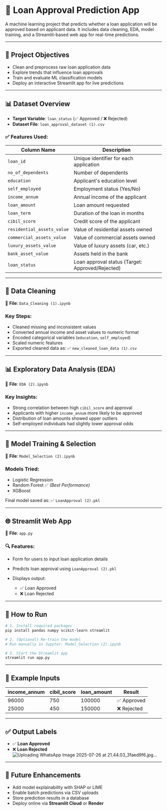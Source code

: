 
# 🏦 Loan Approval Prediction App

A machine learning project that predicts whether a loan application will be approved based on applicant data. It includes data cleaning, EDA, model training, and a Streamlit-based web app for real-time predictions.

---

## 📌 Project Objectives

* Clean and preprocess raw loan application data
* Explore trends that influence loan approvals
* Train and evaluate ML classification models
* Deploy an interactive Streamlit app for live predictions

---

## 📊 Dataset Overview

* **Target Variable**: `loan_status` (✅ Approved / ❌ Rejected)
* **Dataset File**: `loan_approval_dataset (1).csv`

### ✅ Features Used:

| Column Name                | Description                                      |
| -------------------------- | ------------------------------------------------ |
| `loan_id`                  | Unique identifier for each application           |
| `no_of_dependents`         | Number of dependents                             |
| `education`                | Applicant's education level                      |
| `self_employed`            | Employment status (Yes/No)                       |
| `income_annum`             | Annual income of the applicant                   |
| `loan_amount`              | Loan amount requested                            |
| `loan_term`                | Duration of the loan in months                   |
| `cibil_score`              | Credit score of the applicant                    |
| `residential_assets_value` | Value of residential assets owned                |
| `commercial_assets_value`  | Value of commercial assets owned                 |
| `luxury_assets_value`      | Value of luxury assets (car, etc.)               |
| `bank_asset_value`         | Assets held in the bank                          |
| `loan_status`              | Loan approval status (Target: Approved/Rejected) |

---

## 🧹 Data Cleaning

📄 **File**: `Data_Cleaning (1).ipynb`

### Key Steps:

* Cleaned missing and inconsistent values
* Converted annual income and asset values to numeric format
* Encoded categorical variables (`education`, `self_employed`)
* Scaled numeric features
* Exported cleaned data as:
  ✅ `new_cleaned_loan_data (1).csv`

---

## 📊 Exploratory Data Analysis (EDA)

📄 **File**: `EDA (2).ipynb`

### Key Insights:

* Strong correlation between high `cibil_score` and approval
* Applicants with higher `income_annum` more likely to be approved
* Distribution of loan amounts showed upper outliers
* Self-employed individuals had slightly lower approval odds

---

## 🤖 Model Training & Selection

📄 **File**: `Model_Selection (2).ipynb`

### Models Tried:

* Logistic Regression
* Random Forest ✅ *(Best Performance)*
* XGBoost

Final model saved as:
✅ `LoanApproval (2).pkl`

---

## 🌐 Streamlit Web App

📄 **File**: `app.py`

### 🔍 Features:

* Form for users to input loan application details
* Predicts loan approval using `LoanApproval (2).pkl`
* Displays output:

  * ✅ Loan Approved
  * ❌ Loan Rejected

---

## 🚀 How to Run

```bash
# 1. Install required packages
pip install pandas numpy scikit-learn streamlit

# 2. (Optional) Re-train the model
# Run manually in Jupyter: Model_Selection (2).ipynb

# 3. Start the Streamlit app
streamlit run app.py
```

---

## 🧪 Example Inputs

| income\_annum | cibil\_score | loan\_amount | Result     |
| ------------- | ------------ | ------------ | ---------- |
| 96000         | 750          | 100000       | ✅ Approved |
| 25000         | 450          | 150000       | ❌ Rejected |

---

## ✅ Output Labels

* ✅ **Loan Approved**
* ❌ **Loan Rejected**
  ![Uploading WhatsApp Image 2025-07-26 at 21.44.03_3faed9f6.jpg…]()


---

## 🧠 Future Enhancements

* Add model explainability with SHAP or LIME
* Enable batch predictions via CSV uploads
* Store prediction results in a database
* Deploy online via **Streamlit Cloud** or **Render**

